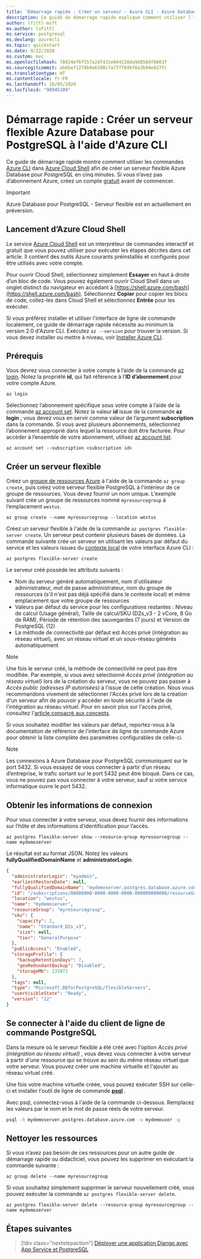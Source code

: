 ```yaml
---
title: 'Démarrage rapide : Créer un serveur - Azure CLI - Azure Database pour PostgreSQL – Serveur flexible'
description: Ce guide de démarrage rapide explique comment utiliser l'interface Azure CLI pour créer un serveur flexible Azure Database pour PostgreSQL dans un groupe de ressources Azure.
author: lfittl-msft
ms.author: lufittl
ms.service: postgresql
ms.devlang: azurecli
ms.topic: quickstart
ms.date: 9/22/2020
ms.custom: mvc
ms.openlocfilehash: 78824ef6f557a2df431e664158da9d858df0603f
ms.sourcegitcommit: eb6bef1274b9e6390c7a77ff69bf6a3b94e827fc
ms.translationtype: HT
ms.contentlocale: fr-FR
ms.lasthandoff: 10/05/2020
ms.locfileid: "90945109"
---
```

# <a name="quickstart-create-an-azure-database-for-postgresql-flexible-server-using-azure-cli"></a>Démarrage rapide : Créer un serveur flexible Azure Database pour PostgreSQL à l'aide d'Azure CLI

Ce guide de démarrage rapide montre comment utiliser les commandes [Azure CLI](https://docs.microsoft.com/cli/azure/get-started-with-azure-cli) dans [Azure Cloud Shell](https://shell.azure.com) afin de créer un serveur flexible Azure Database pour PostgreSQL en cinq minutes. Si vous n’avez pas d’abonnement Azure, créez un compte [gratuit](https://azure.microsoft.com/free/) avant de commencer.

> [!IMPORTANT] 
> Azure Database pour PostgreSQL - Serveur flexible est en actuellement en préversion.

## <a name="launch-azure-cloud-shell"></a>Lancement d’Azure Cloud Shell

Le service [Azure Cloud Shell](../../cloud-shell/overview.md) est un interpréteur de commandes interactif et gratuit que vous pouvez utiliser pour exécuter les étapes décrites dans cet article. Il contient des outils Azure courants préinstallés et configurés pour être utilisés avec votre compte.

Pour ouvrir Cloud Shell, sélectionnez simplement **Essayer** en haut à droite d’un bloc de code. Vous pouvez également ouvrir Cloud Shell dans un onglet distinct du navigateur en accédant à [https://shell.azure.com/bash](https://shell.azure.com/bash). Sélectionnez **Copier** pour copier les blocs de code, collez-les dans Cloud Shell et sélectionnez **Entrée** pour les exécuter.

Si vous préférez installer et utiliser l'interface de ligne de commande localement, ce guide de démarrage rapide nécessite au minimum la version 2.0 d'Azure CLI. Exécutez `az --version` pour trouver la version. Si vous devez installer ou mettre à niveau, voir [Installer Azure CLI](https://docs.microsoft.com/cli/azure/install-azure-cli?view=azure-cli-latest).

## <a name="prerequisites"></a>Prérequis

Vous devrez vous connecter à votre compte à l’aide de la commande [az login](https://docs.microsoft.com/cli/azure/reference-index?view=azure-cli-latest#az-login). Notez la propriété **id**, qui fait référence à l’**ID d’abonnement** pour votre compte Azure.

```azurecli-interactive
az login
```

Sélectionnez l’abonnement spécifique sous votre compte à l’aide de la commande [az account set](https://docs.microsoft.com/cli/azure/account?view=azure-cli-latest#az-account-set). Notez la valeur **id** issue de la commande **az login** ; vous devez vous en servir comme valeur de l’argument **subscription** dans la commande. Si vous avez plusieurs abonnements, sélectionnez l’abonnement approprié dans lequel la ressource doit être facturée. Pour accéder à l’ensemble de votre abonnement, utilisez [az account list](https://docs.microsoft.com/cli/azure/account?view=azure-cli-latest#az-account-list).

```azurecli
az account set --subscription <subscription id>
```

## <a name="create-a-flexible-server"></a>Créer un serveur flexible

Créez un [groupe de ressources Azure](https://docs.microsoft.com/azure/azure-resource-manager/management/overview) à l'aide de la commande `az group create`, puis créez votre serveur flexible PostgreSQL à l'intérieur de ce groupe de ressources. Vous devez fournir un nom unique. L’exemple suivant crée un groupe de ressources nommé `myresourcegroup` à l’emplacement `westus`.

```azurecli-interactive
az group create --name myresourcegroup --location westus
```

Créez un serveur flexible à l'aide de la commande `az postgres flexible-server create`. Un serveur peut contenir plusieurs bases de données. La commande suivante crée un serveur en utilisant les valeurs par défaut du service et les valeurs issues du [contexte local](https://docs.microsoft.com/cli/azure/local-context?view=azure-cli-latest) de votre interface Azure CLI : 

```azurecli
az postgres flexible-server create
```

Le serveur créé possède les attributs suivants : 
- Nom du serveur généré automatiquement, nom d'utilisateur administrateur, mot de passe administrateur, nom du groupe de ressources (s'il n'est pas déjà spécifié dans le contexte local) et même emplacement que votre groupe de ressources 
- Valeurs par défaut du service pour les configurations restantes : Niveau de calcul (Usage général), Taille de calcul/SKU (D2s_v3 - 2 vCore, 8 Go de RAM), Période de rétention des sauvegardes (7 jours) et Version de PostgreSQL (12)
- La méthode de connectivité par défaut est Accès privé (intégration au réseau virtuel), avec un réseau virtuel et un sous-réseau générés automatiquement

> [!NOTE] 
> Une fois le serveur créé, la méthode de connectivité ne peut pas être modifiée. Par exemple, si vous avez sélectionné *Accès privé (intégration au réseau virtuel)* lors de la création du serveur, vous ne pouvez pas passer à *Accès public (adresses IP autorisées)* à l'issue de cette création. Nous vous recommandons vivement de sélectionner l'Accès privé lors de la création d'un serveur afin de pouvoir y accéder en toute sécurité à l'aide de l'intégration au réseau virtuel. Pour en savoir plus sur l'accès privé, consultez l'[article consacré aux concepts](./concepts-networking.md).

Si vous souhaitez modifier les valeurs par défaut, reportez-vous à la documentation de référence de l'interface de ligne de commande Azure <!--FIXME --> pour obtenir la liste complète des paramètres configurables de celle-ci. 

> [!NOTE]
> Les connexions à Azure Database pour PostgreSQL communiquent sur le port 5432. Si vous essayez de vous connecter à partir d’un réseau d’entreprise, le trafic sortant sur le port 5432 peut être bloqué. Dans ce cas, vous ne pouvez pas vous connecter à votre serveur, sauf si votre service informatique ouvre le port 5432.

## <a name="get-the-connection-information"></a>Obtenir les informations de connexion

Pour vous connecter à votre serveur, vous devez fournir des informations sur l’hôte et des informations d’identification pour l’accès.

```azurecli-interactive
az postgres flexible-server show --resource-group myresourcegroup --name mydemoserver
```

Le résultat est au format JSON. Notez les valeurs **fullyQualifiedDomainName** et **administratorLogin**.

<!--FIXME-->
```json
{
  "administratorLogin": "myadmin",
  "earliestRestoreDate": null,
  "fullyQualifiedDomainName": "mydemoserver.postgres.database.azure.com",
  "id": "/subscriptions/00000000-0000-0000-0000-000000000000/resourceGroups/myresourcegroup/providers/Microsoft.DBforPostgreSQL/flexibleServers/mydemoserver",
  "location": "westus",
  "name": "mydemoserver",
  "resourceGroup": "myresourcegroup",
  "sku": {
    "capacity": 2,
    "name": "Standard_D2s_v3",
    "size": null,
    "tier": "GeneralPurpose"
  },
  "publicAccess": "Enabled",
  "storageProfile": {
    "backupRetentionDays": 7,
    "geoRedundantBackup": "Disabled",
    "storageMb": 131072
  },
  "tags": null,
  "type": "Microsoft.DBforPostgreSQL/flexibleServers",
  "userVisibleState": "Ready",
  "version": "12"
}
```

## <a name="connect-using-postgresql-command-line-client"></a>Se connecter à l'aide du client de ligne de commande PostgreSQL

Dans la mesure où le serveur flexible a été créé avec l'option *Accès privé (intégration au réseau virtuel)* , vous devez vous connecter à votre serveur à partir d'une ressource qui se trouve au sein du même réseau virtuel que votre serveur. Vous pouvez créer une machine virtuelle et l'ajouter au réseau virtuel créé. 

Une fois votre machine virtuelle créée, vous pouvez exécuter SSH sur celle-ci et installer l'outil de ligne de commande **[psql](https://www.postgresql.org/download/)** .

Avec psql, connectez-vous à l'aide de la commande ci-dessous. Remplacez les valeurs par le nom et le mot de passe réels de votre serveur. 

```bash
psql -h mydemoserver.postgres.database.azure.com -u mydemouser -p
```

## <a name="clean-up-resources"></a>Nettoyer les ressources

Si vous n’avez pas besoin de ces ressources pour un autre guide de démarrage rapide ou didacticiel, vous pouvez les supprimer en exécutant la commande suivante :

```azurecli-interactive
az group delete --name myresourcegroup
```

Si vous souhaitez simplement supprimer le serveur nouvellement créé, vous pouvez exécuter la commande `az postgres flexible-server delete`.

```azurecli-interactive
az postgres flexible-server delete --resource-group myresourcegroup --name mydemoserver
```

## <a name="next-steps"></a>Étapes suivantes

> [!div class="nextstepaction"]
>[Déployer une application Django avec App Service et PostgreSQL](tutorial-django-app-service-postgres.md)